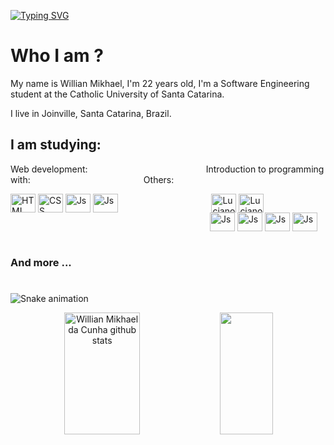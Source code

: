 

[![Typing SVG](https://readme-typing-svg.herokuapp.com/?color=d25ee5&size=35&center=true&vCenter=true&width=1000&lines=Be+Welcome!+:%29)](https://git.io/typing-svg)


#  Who I am ?

My name is Willian Mikhael, I'm 22 years old, I'm a Software Engineering student at the Catholic University of Santa Catarina.

I live in Joinville, Santa Catarina, Brazil.

## I am studying:

Web development:
&nbsp;&nbsp;&nbsp;&nbsp;&nbsp;&nbsp;&nbsp;&nbsp;&nbsp;&nbsp;&nbsp;&nbsp;&nbsp;&nbsp;&nbsp;&nbsp;&nbsp;&nbsp;&nbsp;&nbsp;&nbsp;&nbsp;&nbsp;&nbsp;&nbsp;&nbsp;&nbsp;&nbsp;&nbsp;&nbsp;&nbsp;&nbsp;&nbsp;&nbsp;&nbsp;&nbsp;&nbsp;&nbsp;&nbsp;&nbsp;&nbsp;&nbsp;&nbsp;&nbsp;&nbsp;&nbsp;
Introduction to programming with:   &nbsp;&nbsp;&nbsp;&nbsp;&nbsp;&nbsp;&nbsp;&nbsp;&nbsp;&nbsp;&nbsp;&nbsp;&nbsp;&nbsp;&nbsp;&nbsp;&nbsp;&nbsp;&nbsp;&nbsp;&nbsp;&nbsp;&nbsp;&nbsp;&nbsp;&nbsp;&nbsp;&nbsp;&nbsp;&nbsp;&nbsp;&nbsp;&nbsp;&nbsp;&nbsp;&nbsp;&nbsp;&nbsp;&nbsp;&nbsp;&nbsp;&nbsp;&nbsp;&nbsp;&nbsp;Others:
 <div style="display: inline_block">
     <img align="center" alt="HTML" height="30" width="40" src="https://cdn.jsdelivr.net/gh/devicons/devicon/icons/html5/html5-original.svg">
     <img align="center" alt="CSS" height="30" width="40" src="https://cdn.jsdelivr.net/gh/devicons/devicon/icons/css3/css3-original.svg">
     <img align="center" alt="Js" height="30" width="40" src="https://cdn.jsdelivr.net/gh/devicons/devicon/icons/javascript/javascript-plain.svg">
     <img align="center" alt="Js" height="30" width="40" src="https://cdn.jsdelivr.net/gh/devicons/devicon/icons/vscode/vscode-original.svg" />   &nbsp;&nbsp;&nbsp;&nbsp;&nbsp;&nbsp;&nbsp;&nbsp;&nbsp;&nbsp;&nbsp;&nbsp;&nbsp;&nbsp;&nbsp;&nbsp;&nbsp;&nbsp;&nbsp;&nbsp;&nbsp;&nbsp;&nbsp;&nbsp;&nbsp;&nbsp;&nbsp;&nbsp;&nbsp;&nbsp;&nbsp;&nbsp;&nbsp;&nbsp;&nbsp;&nbsp;
     <img align="center" alt="Luciano-C" height="30" width="40" src="https://cdn.jsdelivr.net/gh/devicons/devicon/icons/c/c-original.svg">
     <img align="center" alt="Luciano-C" height="30" width="40" src="https://cdn.jsdelivr.net/gh/devicons/devicon/icons/cplusplus/cplusplus-original.svg" />
&nbsp;&nbsp;&nbsp;&nbsp;&nbsp;&nbsp;&nbsp;&nbsp;&nbsp;&nbsp;&nbsp;&nbsp;&nbsp;&nbsp;&nbsp;&nbsp;&nbsp;&nbsp;&nbsp;&nbsp;&nbsp;&nbsp;&nbsp;&nbsp;&nbsp;&nbsp;&nbsp;&nbsp;&nbsp;&nbsp;&nbsp;&nbsp;&nbsp;&nbsp;&nbsp;&nbsp;&nbsp;&nbsp;&nbsp;&nbsp;&nbsp;&nbsp;&nbsp;&nbsp;&nbsp;&nbsp;&nbsp;&nbsp;&nbsp;&nbsp;&nbsp;&nbsp;&nbsp;&nbsp;&nbsp;&nbsp;&nbsp;&nbsp;&nbsp;&nbsp;&nbsp;&nbsp;&nbsp;&nbsp;&nbsp;&nbsp;&nbsp;&nbsp;&nbsp;&nbsp;&nbsp;&nbsp;&nbsp;&nbsp;&nbsp;&nbsp;&nbsp;&nbsp;&nbsp;&nbsp;
      <img align="center" alt="Js" height="30" width="40" src="https://cdn.jsdelivr.net/gh/devicons/devicon/icons/git/git-original.svg" />
      <img align="center" alt="Js" height="30" width="40" src="https://cdn.jsdelivr.net/gh/devicons/devicon/icons/github/github-original.svg" />
      <img align="center" alt="Js" height="30" width="40" src="https://cdn.jsdelivr.net/gh/devicons/devicon/icons/arduino/arduino-original.svg" />
     <img align="center" alt="Js" height="30" width="40" src="https://cdn.jsdelivr.net/gh/devicons/devicon/icons/nodejs/nodejs-original.svg"/>
 </div>

<br>

### And more ...
#

![Snake animation](https://github.com/willianmikhael/willianmikhael/blob/output/github-contribution-grid-snake.svg)

<div align="center">  
  <img width="49%" height="195px" src="https://github-readme-stats.vercel.app/api?username=willianmikhael&show_icons=true&count_private=true&hide_border=true&title_color=d25ee5&icon_color=bd9fba&text_color=ECE9EE&bg_color=0D1117" alt="Willian Mikhael da Cunha github stats" /> 
  
  <img width="41%" height="195px" src="https://github-readme-stats.vercel.app/api/top-langs/?username=willianmikhael&layout=compact&hide_border=true&title_color=d25ee5&text_color=ECE9EE&bg_color=0d1117" />
</div>

#




  
  

  


